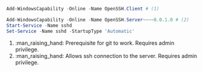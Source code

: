 ```powershell title="windows openssh ssh client install"
Add-WindowsCapability -Online -Name OpenSSH.Client # (1)
```

```powershell title="windows openssh ssh server install"
Add-WindowsCapability -Online -Name OpenSSH.Server~~~~0.0.1.0 # (2)
Start-Service -Name sshd
Set-Service -Name sshd -StartupType 'Automatic'
```

1.  :man_raising_hand: Prerequisite for git to work. Requires admin privilege.
2.  :man_raising_hand: Allows ssh connection to the server. Requires admin privilege.
